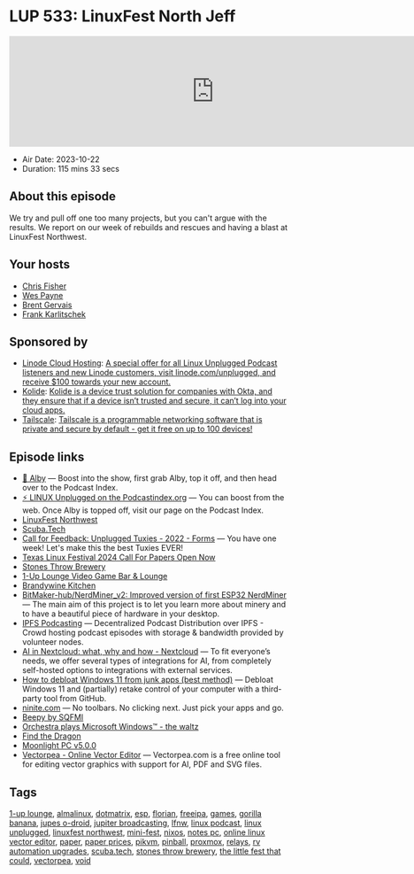 # LUP 533: LinuxFest North Jeff

<iframe src="https://player.fireside.fm/v2/RUkczH-V+5Zx4PvVK?theme=dark" width="740" height="200" frameborder="0" scrolling="no"></iframe>

* Air Date: 2023-10-22
* Duration: 115 mins 33 secs

## About this episode

We try and pull off one too many projects, but you can't argue with the results. We report on our week of rebuilds and rescues and having a blast at LinuxFest Northwest.

## Your hosts
* [Chris Fisher](https://linuxunplugged.com/hosts/chrislas)
* [Wes Payne](https://linuxunplugged.com/hosts/wes)
* [Brent Gervais](https://linuxunplugged.com/hosts/brent)
* [Frank Karlitschek](https://linuxunplugged.com/guests/frankkarlitschek)

## Sponsored by

  * [Linode Cloud Hosting](https://linode.com/unplugged): [A special offer for all Linux Unplugged Podcast listeners and new Linode customers, visit linode.com/unplugged, and receive $100 towards your new account. ](https://linode.com/unplugged)
  * [Kolide](https://kolide.com/unplugged): [Kolide is a device trust solution for companies with Okta, and they ensure that if a device isn’t trusted and secure, it can’t log into your cloud apps.](https://kolide.com/unplugged)
  * [Tailscale](http://tailscale.com/linuxunplugged): [Tailscale is a programmable networking software that is private and secure by default - get it free on up to 100 devices!](http://tailscale.com/linuxunplugged)



## Episode links

  * [🎉 Alby](https://getalby.com/ "🎉 Alby") — Boost into the show, first grab Alby, top it off, and then head over to the Podcast Index.
  * [⚡️ LINUX Unplugged on the Podcastindex.org](https://podcastindex.org/podcast/575694 "⚡️ LINUX Unplugged on the Podcastindex.org") — You can boost from the web. Once Alby is topped off, visit our page on the Podcast Index.
  * [LinuxFest Northwest](https://linuxfestnorthwest.org/ "LinuxFest Northwest")
  * [Scuba.Tech](https://www.scuba.tech/ "Scuba.Tech")
  * [Call for Feedback: Unplugged Tuxies - 2022 - Forms](https://nextcloud.tuxies.party/apps/forms/NcC8exyT3XFQwQZZ "Call for Feedback: Unplugged Tuxies - 2022 - Forms") — You have one week! Let's make this the best Tuxies EVER!
  * [Texas Linux Festival 2024 Call For Papers Open Now](https://2024.texaslinuxfest.org/ "Texas Linux Festival 2024 Call For Papers Open Now")
  * [Stones Throw Brewery](https://www.stonesthrowbrewery.com/ "Stones Throw Brewery")
  * [1-Up Lounge Video Game Bar & Lounge](https://www.1-uplounge.com/ "1-Up Lounge Video Game Bar & Lounge")
  * [Brandywine Kitchen](https://brandywinekitchen.com/ "Brandywine Kitchen")
  * [BitMaker-hub/NerdMiner_v2: Improved version of first ESP32 NerdMiner](https://github.com/BitMaker-hub/NerdMiner_v2 "BitMaker-hub/NerdMiner_v2: Improved version of first ESP32 NerdMiner") — The main aim of this project is to let you learn more about minery and to have a beautiful piece of hardware in your desktop.
  * [IPFS Podcasting](https://ipfspodcasting.net/ "IPFS Podcasting") — Decentralized Podcast Distribution over IPFS - Crowd hosting podcast episodes with storage & bandwidth provided by volunteer nodes.
  * [AI in Nextcloud: what, why and how - Nextcloud](https://nextcloud.com/blog/ai-in-nextcloud-what-why-and-how/ "AI in Nextcloud: what, why and how - Nextcloud") — To fit everyone’s needs, we offer several types of integrations for AI, from completely self-hosted options to integrations with external services.
  * [How to debloat Windows 11 from junk apps (best method)](https://pureinfotech.com/debloat-windows-11/ "How to debloat Windows 11 from junk apps \(best method\)") — Debloat Windows 11 and (partially) retake control of your computer with a third-party tool from GitHub.
  * [ninite.com](http://ninite.com "ninite.com") — No toolbars. No clicking next. Just pick your apps and go.
  * [Beepy by SQFMI](https://beepy.sqfmi.com/ "Beepy by SQFMI")
  * [Orchestra plays Microsoft Windows™ - the waltz](https://youtu.be/dGKwx-BFO0E "Orchestra plays Microsoft Windows™ - the waltz")
  * [Find the Dragon](https://www.goldenblogathon.com/ "Find the Dragon")
  * [Moonlight PC v5.0.0](https://github.com/moonlight-stream/moonlight-qt/releases/tag/v5.0.0 "Moonlight PC v5.0.0")
  * [Vectorpea - Online Vector Editor](https://www.vectorpea.com/ "Vectorpea - Online Vector Editor") — Vectorpea.com is a free online tool for editing vector graphics with support for AI, PDF and SVG files.



## Tags

[1-up lounge](https://linuxunplugged.com/tags/1-up%20lounge), [almalinux](https://linuxunplugged.com/tags/almalinux), [dotmatrix](https://linuxunplugged.com/tags/dotmatrix), [esp](https://linuxunplugged.com/tags/esp), [florian](https://linuxunplugged.com/tags/florian), [freeipa](https://linuxunplugged.com/tags/freeipa), [games](https://linuxunplugged.com/tags/games), [gorilla banana](https://linuxunplugged.com/tags/gorilla%20banana), [jupes o-droid](https://linuxunplugged.com/tags/jupes%20o-droid), [jupiter broadcasting](https://linuxunplugged.com/tags/jupiter%20broadcasting), [lfnw](https://linuxunplugged.com/tags/lfnw), [linux podcast](https://linuxunplugged.com/tags/linux%20podcast), [linux unplugged](https://linuxunplugged.com/tags/linux%20unplugged), [linuxfest northwest](https://linuxunplugged.com/tags/linuxfest%20northwest), [mini-fest](https://linuxunplugged.com/tags/mini-fest), [nixos](https://linuxunplugged.com/tags/nixos), [notes pc](https://linuxunplugged.com/tags/notes%20pc), [online linux vector editor](https://linuxunplugged.com/tags/online%20linux%20vector%20editor), [paper](https://linuxunplugged.com/tags/paper), [paper prices](https://linuxunplugged.com/tags/paper%20prices), [pikvm](https://linuxunplugged.com/tags/pikvm), [pinball](https://linuxunplugged.com/tags/pinball), [proxmox](https://linuxunplugged.com/tags/proxmox), [relays](https://linuxunplugged.com/tags/relays), [rv automation upgrades](https://linuxunplugged.com/tags/rv%20automation%20upgrades), [scuba.tech](https://linuxunplugged.com/tags/scuba.tech), [stones throw brewery](https://linuxunplugged.com/tags/stones%20throw%20brewery), [the little fest that could](https://linuxunplugged.com/tags/the%20little%20fest%20that%20could), [vectorpea](https://linuxunplugged.com/tags/vectorpea), [void](https://linuxunplugged.com/tags/void)
